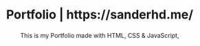 <h1 align="center">Portfolio | https://sanderhd.me/</h1>

###

<p align="center">This is my Portfolio made with HTML, CSS & JavaScript,</p>
